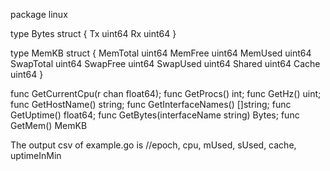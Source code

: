 package linux

type Bytes struct {
	Tx uint64
	Rx uint64
}

type MemKB struct {
	MemTotal uint64
	MemFree  uint64
	MemUsed uint64
	SwapTotal uint64
	SwapFree uint64
	SwapUsed uint64
	Shared uint64
	Cache uint64
}


func GetCurrentCpu(r chan float64);
func GetProcs()  int;
func GetHz()  uint;
func GetHostName() string;
func GetInterfaceNames() []string; 
func GetUptime() float64;
func GetBytes(interfaceName string) Bytes;
func GetMem() MemKB

The output csv of example.go is
//epoch, cpu, mUsed, sUsed, cache, uptimeInMin
